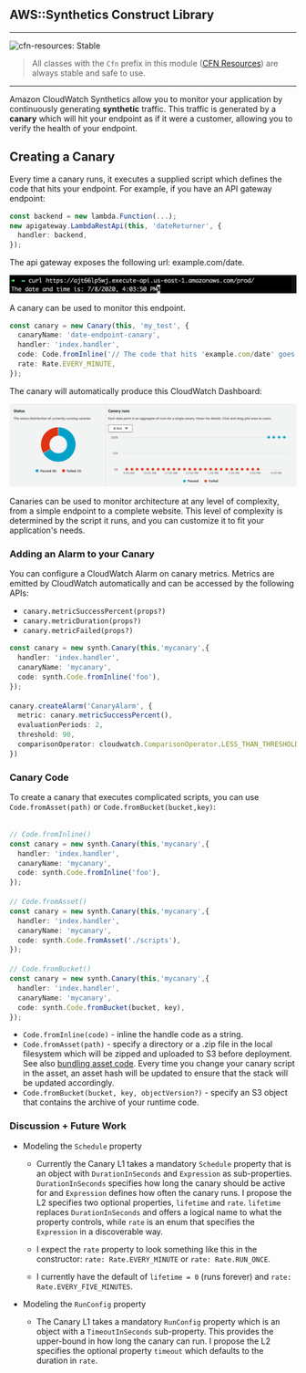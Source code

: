 ## AWS::Synthetics Construct Library

<!--BEGIN STABILITY BANNER-->
---

![cfn-resources: Stable](https://img.shields.io/badge/cfn--resources-stable-success.svg?style=for-the-badge)

> All classes with the `Cfn` prefix in this module ([CFN Resources](https://docs.aws.amazon.com/cdk/latest/guide/constructs.html#constructs_lib)) are always stable and safe to use.

---
<!--END STABILITY BANNER-->

Amazon CloudWatch Synthetics allow you to monitor your application by continuously generating **synthetic** traffic. This traffic is generated by a **canary** which will hit your endpoint as if it were a customer, allowing you to verify the health of your endpoint.

## Creating a Canary

Every time a canary runs, it executes a supplied script which defines the code that hits your endpoint. For example, if you have an API gateway endpoint: 

```ts
const backend = new lambda.Function(...);
new apigateway.LambdaRestApi(this, 'dateReturner', {
  handler: backend,
});
```

The api gateway exposes the following url: example.com/date.

![Endpoint Screenshot](images/endpoint-example.png)

A canary can be used to monitor this endpoint. 

```ts
const canary = new Canary(this, 'my_test', {
  canaryName: 'date-endpoint-canary',
  handler: 'index.handler',
  code: Code.fromInline('// The code that hits 'example.com/date' goes here'),
  rate: Rate.EVERY_MINUTE,
});
```

The canary will automatically produce this CloudWatch Dashboard:

![UI Screenshot](images/ui-screenshot-1.png)

Canaries can be used to monitor architecture at any level of complexity, from a simple endpoint to a complete website. This level of complexity is determined by the script it runs, and you can customize it to fit your application's needs.

### Adding an Alarm to your Canary

You can configure a CloudWatch Alarm on canary metrics. Metrics are emitted by CloudWatch automatically and can be accessed by the following APIs:
- `canary.metricSuccessPercent(props?)`
- `canary.metricDuration(props?)`
- `canary.metricFailed(props?)`

```ts
const canary = new synth.Canary(this,'mycanary',{
  handler: 'index.handler',
  canaryName: 'mycanary',
  code: synth.Code.fromInline('foo'),
});

canary.createAlarm('CanaryAlarm', {
  metric: canary.metricSuccessPercent(),
  evaluationPeriods: 2,
  threshold: 90,
  comparisonOperator: cloudwatch.ComparisonOperator.LESS_THAN_THRESHOLD,
})
```

### Canary Code

To create a canary that executes complicated scripts, you can use `Code.fromAsset(path)` or `Code.fromBucket(bucket,key)`:

```ts

// Code.fromInline()
const canary = new synth.Canary(this,'mycanary',{
  handler: 'index.handler',
  canaryName: 'mycanary',
  code: synth.Code.fromInline('foo'),
});

// Code.fromAsset()
const canary = new synth.Canary(this,'mycanary',{
  handler: 'index.handler',
  canaryName: 'mycanary',
  code: synth.Code.fromAsset('./scripts'),
});

// Code.fromBucket()
const canary = new synth.Canary(this,'mycanary',{
  handler: 'index.handler',
  canaryName: 'mycanary',
  code: synth.Code.fromBucket(bucket, key),
});
```

- `Code.fromInline(code)` - inline the handle code as a string.
- `Code.fromAsset(path)` - specify a directory or a .zip file in the local filesystem which will be zipped and uploaded to S3 before deployment. See also [bundling asset code](https://github.com/aws/aws-cdk/tree/master/packages/%40aws-cdk/aws-lambda#Bundling-Asset-Code). Every time you change your canary script in the asset, an asset hash will be updated to ensure that the stack will be updated accordingly.
- `Code.fromBucket(bucket, key, objectVersion?)` - specify an S3 object that contains the archive of your runtime code.

### Discussion + Future Work

- Modeling the `Schedule` property

  - Currently the Canary L1 takes a mandatory `Schedule` property that is an object with `DurationInSeconds` and `Expression` as sub-properties. `DurationInSeconds` specifies how long the canary should be active for and `Expression` defines how often the canary runs. I propose the L2 specifies two optional properties, `lifetime` and `rate`. `lifetime` replaces `DurationInSeconds` and offers a logical name to what the property controls, while `rate` is an enum that specifies the `Expression` in a discoverable way. 

  - I expect the `rate` property to look something like this in the constructor: `rate: Rate.EVERY_MINUTE` or `rate: Rate.RUN_ONCE`.
  
  - I currently have the default of `lifetime = 0` (runs forever) and `rate: Rate.EVERY_FIVE_MINUTES`.
  
- Modeling the `RunConfig` property

  - The Canary L1 takes a mandatory `RunConfig` property which is an object with a `TimeoutInSeconds` sub-property. This provides the upper-bound in how long the canary can run. I propose the L2 specifies the optional property `timeout` which defaults to the duration in `rate`.
